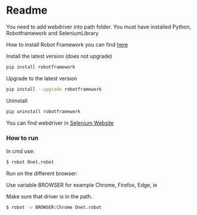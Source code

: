 # Readme

You need to add webdriver into path folder.
You must have installed Python, Robotframework and SeleniumLibrary

How to install Robot Framework you can find [here](https://github.com/robotframework/robotframework/blob/master/INSTALL.rst#using-pip)

Install the latest version (does not upgrade)
```sh
pip install robotframework
```

Upgrade to the latest version

```sh
pip install --upgrade robotframework
```

Uninstall

```sh
pip uninstall robotframework
```
You can find webdriver in [Selenium Website](https://www.seleniumhq.org/)

### How to run

In cmd use:

```sh
$ robot Onet.robot

```
Run on the different browser:

Use variable BROWSER for example Chrome, Firefox, Edge, ie

Make sure that driver is in the path.

```sh
$ robot -v BROWSER:Chrome Onet.robot
```
